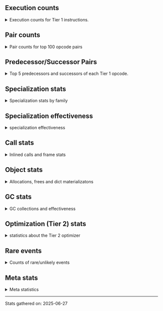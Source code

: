 ## Execution counts

<details>
<summary> Execution counts for Tier 1 instructions. </summary>


The "miss ratio" column shows the percentage of times the instruction
executed that it deoptimized. When this happens, the base unspecialized
instruction is not counted.

<table>
<thead>
<tr>
<th align="left">Name</th>
<th align="right">Base Count</th>
<th align="right">Head Count</th>
<th align="right">Change</th>
</tr>
</thead>
<tbody>
<tr>
<td align="left">RESUME</td>
<td align="right">142</td>
<td align="right">2,982</td>
<td align="right">2,000.0%</td>
</tr>
<tr>
<td align="left">JUMP_BACKWARD</td>
<td align="right">52</td>
<td align="right">1,092</td>
<td align="right">2,000.0%</td>
</tr>
<tr>
<td align="left">SEND</td>
<td align="right">4</td>
<td align="right">84</td>
<td align="right">2,000.0%</td>
</tr>
<tr>
<td align="left">STORE_SUBSCR</td>
<td align="right">2</td>
<td align="right">42</td>
<td align="right">2,000.0%</td>
</tr>
<tr>
<td align="left">LOAD_GLOBAL</td>
<td align="right">1,026</td>
<td align="right">12,726</td>
<td align="right">1,140.4%</td>
</tr>
<tr>
<td align="left">CALL_KW</td>
<td align="right">48</td>
<td align="right">588</td>
<td align="right">1,125.0%</td>
</tr>
<tr>
<td align="left">CALL</td>
<td align="right">1,580</td>
<td align="right">14,700</td>
<td align="right">830.4%</td>
</tr>
<tr>
<td align="left">STORE_ATTR</td>
<td align="right">368</td>
<td align="right">1,848</td>
<td align="right">402.2%</td>
</tr>
<tr>
<td align="left">BINARY_OP_SUBTRACT_FLOAT</td>
<td align="right">63</td>
<td align="right">42</td>
<td align="right">-33.3%</td>
</tr>
<tr>
<td align="left">LOAD_ATTR_CLASS_WITH_METACLASS_CHECK</td>
<td align="right">63</td>
<td align="right">42</td>
<td align="right">-33.3%</td>
</tr>
<tr>
<td align="left">FOR_ITER_RANGE</td>
<td align="right">127</td>
<td align="right">105</td>
<td align="right">-17.3%</td>
</tr>
<tr>
<td align="left">LOAD_ATTR</td>
<td align="right">108,370</td>
<td align="right">123,417</td>
<td align="right">13.9%</td>
</tr>
<tr>
<td align="left">BINARY_OP_INPLACE_ADD_UNICODE</td>
<td align="right">959</td>
<td align="right">924</td>
<td align="right">-3.6%</td>
</tr>
<tr>
<td align="left">EXIT_INIT_CHECK</td>
<td align="right">1,471</td>
<td align="right">1,428</td>
<td align="right">-2.9%</td>
</tr>
<tr>
<td align="left">CALL_ALLOC_AND_ENTER_INIT</td>
<td align="right">1,471</td>
<td align="right">1,428</td>
<td align="right">-2.9%</td>
</tr>
<tr>
<td align="left">CONTAINS_OP_DICT</td>
<td align="right">14,688</td>
<td align="right">14,259</td>
<td align="right">-2.9%</td>
</tr>
<tr>
<td align="left">TO_BOOL_LIST</td>
<td align="right">6,909</td>
<td align="right">6,741</td>
<td align="right">-2.4%</td>
</tr>
<tr>
<td align="left">BINARY_OP_SUBSCR_STR_INT</td>
<td align="right">7,037</td>
<td align="right">6,867</td>
<td align="right">-2.4%</td>
</tr>
<tr>
<td align="left">TO_BOOL_INT</td>
<td align="right">2,431</td>
<td align="right">2,373</td>
<td align="right">-2.4%</td>
</tr>
<tr>
<td align="left">LOAD_ATTR_INSTANCE_VALUE</td>
<td align="right">9,788</td>
<td align="right">9,555</td>
<td align="right">-2.4%</td>
</tr>
<tr>
<td align="left">BINARY_OP_SUBSCR_DICT</td>
<td align="right">10,108</td>
<td align="right">9,870</td>
<td align="right">-2.4%</td>
</tr>
<tr>
<td align="left">CALL_KW_NON_PY</td>
<td align="right">15,420</td>
<td align="right">15,099</td>
<td align="right">-2.1%</td>
</tr>
<tr>
<td align="left">BINARY_OP_SUBTRACT_INT</td>
<td align="right">24,635</td>
<td align="right">24,150</td>
<td align="right">-2.0%</td>
</tr>
<tr>
<td align="left">COMPARE_OP_INT</td>
<td align="right">65,524</td>
<td align="right">64,260</td>
<td align="right">-1.9%</td>
</tr>
<tr>
<td align="left">CALL_NON_PY_GENERAL</td>
<td align="right">56,310</td>
<td align="right">55,230</td>
<td align="right">-1.9%</td>
</tr>
<tr>
<td align="left">BINARY_OP_SUBSCR_LIST_SLICE</td>
<td align="right">13,182</td>
<td align="right">12,936</td>
<td align="right">-1.9%</td>
</tr>
<tr>
<td align="left">CALL_BUILTIN_FAST_WITH_KEYWORDS</td>
<td align="right">21,501</td>
<td align="right">21,105</td>
<td align="right">-1.8%</td>
</tr>
<tr>
<td align="left">CALL_LEN</td>
<td align="right">90,612</td>
<td align="right">88,956</td>
<td align="right">-1.8%</td>
</tr>
<tr>
<td align="left">BINARY_OP</td>
<td align="right">45,406</td>
<td align="right">46,200</td>
<td align="right">1.7%</td>
</tr>
<tr>
<td align="left">CALL_TUPLE_1</td>
<td align="right">50,684</td>
<td align="right">49,812</td>
<td align="right">-1.7%</td>
</tr>
<tr>
<td align="left">STORE_ATTR_SLOT</td>
<td align="right">585,531</td>
<td align="right">575,484</td>
<td align="right">-1.7%</td>
</tr>
<tr>
<td align="left">BINARY_OP_ADD_INT</td>
<td align="right">111,992</td>
<td align="right">110,082</td>
<td align="right">-1.7%</td>
</tr>
<tr>
<td align="left">TO_BOOL_NONE</td>
<td align="right">2,207,075</td>
<td align="right">2,170,539</td>
<td align="right">-1.7%</td>
</tr>
<tr>
<td align="left">LOAD_ATTR_NONDESCRIPTOR_NO_DICT</td>
<td align="right">477,034</td>
<td align="right">469,140</td>
<td align="right">-1.7%</td>
</tr>
<tr>
<td align="left">CONTAINS_OP_SET</td>
<td align="right">2,882</td>
<td align="right">2,835</td>
<td align="right">-1.6%</td>
</tr>
<tr>
<td align="left">BINARY_OP_SUBSCR_TUPLE_INT</td>
<td align="right">99,517</td>
<td align="right">97,902</td>
<td align="right">-1.6%</td>
</tr>
<tr>
<td align="left">CALL_LIST_APPEND</td>
<td align="right">283,898</td>
<td align="right">279,342</td>
<td align="right">-1.6%</td>
</tr>
<tr>
<td align="left">LOAD_ATTR_MODULE</td>
<td align="right">3,296,126</td>
<td align="right">3,243,303</td>
<td align="right">-1.6%</td>
</tr>
<tr>
<td align="left">CALL_KW_PY</td>
<td align="right">503,222</td>
<td align="right">495,159</td>
<td align="right">-1.6%</td>
</tr>
<tr>
<td align="left">BINARY_OP_SUBSCR_LIST_INT</td>
<td align="right">242,236</td>
<td align="right">238,371</td>
<td align="right">-1.6%</td>
</tr>
<tr>
<td align="left">FOR_ITER_TUPLE</td>
<td align="right">126,654</td>
<td align="right">124,635</td>
<td align="right">-1.6%</td>
</tr>
<tr>
<td align="left">CALL_BUILTIN_CLASS</td>
<td align="right">395,706</td>
<td align="right">389,403</td>
<td align="right">-1.6%</td>
</tr>
<tr>
<td align="left">CALL_PY_EXACT_ARGS</td>
<td align="right">21,249,610</td>
<td align="right">20,913,060</td>
<td align="right">-1.6%</td>
</tr>
<tr>
<td align="left">LOAD_ATTR_PROPERTY</td>
<td align="right">2,386,901</td>
<td align="right">2,349,186</td>
<td align="right">-1.6%</td>
</tr>
<tr>
<td align="left">LOAD_GLOBAL_MODULE</td>
<td align="right">22,364,732</td>
<td align="right">22,011,360</td>
<td align="right">-1.6%</td>
</tr>
<tr>
<td align="left">LOAD_ATTR_METHOD_NO_DICT</td>
<td align="right">15,737,143</td>
<td align="right">15,488,508</td>
<td align="right">-1.6%</td>
</tr>
<tr>
<td align="left">CALL_PY_GENERAL</td>
<td align="right">4,127,069</td>
<td align="right">4,061,883</td>
<td align="right">-1.6%</td>
</tr>
<tr>
<td align="left">COMPARE_OP_STR</td>
<td align="right">265,022</td>
<td align="right">260,841</td>
<td align="right">-1.6%</td>
</tr>
<tr>
<td align="left">LOAD_ATTR_SLOT</td>
<td align="right">16,678,952</td>
<td align="right">16,416,204</td>
<td align="right">-1.6%</td>
</tr>
<tr>
<td align="left">LOAD_ATTR_METHOD_WITH_VALUES</td>
<td align="right">6,532,914</td>
<td align="right">6,430,095</td>
<td align="right">-1.6%</td>
</tr>
<tr>
<td align="left">CALL_METHOD_DESCRIPTOR_O</td>
<td align="right">542,077</td>
<td align="right">533,547</td>
<td align="right">-1.6%</td>
</tr>
<tr>
<td align="left">STORE_SUBSCR_DICT</td>
<td align="right">230,783</td>
<td align="right">227,157</td>
<td align="right">-1.6%</td>
</tr>
<tr>
<td align="left">RESUME_CHECK</td>
<td align="right">46,228,082</td>
<td align="right">45,502,926</td>
<td align="right">-1.6%</td>
</tr>
<tr>
<td align="left">CALL_METHOD_DESCRIPTOR_FAST</td>
<td align="right">3,798,261</td>
<td align="right">3,738,693</td>
<td align="right">-1.6%</td>
</tr>
<tr>
<td align="left">LOAD_ATTR_NONDESCRIPTOR_WITH_VALUES</td>
<td align="right">3,457,099</td>
<td align="right">3,402,882</td>
<td align="right">-1.6%</td>
</tr>
<tr>
<td align="left">TO_BOOL_BOOL</td>
<td align="right">39,384,257</td>
<td align="right">38,766,819</td>
<td align="right">-1.6%</td>
</tr>
<tr>
<td align="left">CALL_BUILTIN_FAST</td>
<td align="right">918,398</td>
<td align="right">904,008</td>
<td align="right">-1.6%</td>
</tr>
<tr>
<td align="left">CALL_METHOD_DESCRIPTOR_NOARGS</td>
<td align="right">9,165,037</td>
<td align="right">9,021,453</td>
<td align="right">-1.6%</td>
</tr>
<tr>
<td align="left">CALL_ISINSTANCE</td>
<td align="right">30,455,172</td>
<td align="right">29,978,109</td>
<td align="right">-1.6%</td>
</tr>
<tr>
<td align="left">UNPACK_SEQUENCE_TWO_TUPLE</td>
<td align="right">9,416,175</td>
<td align="right">9,268,707</td>
<td align="right">-1.6%</td>
</tr>
<tr>
<td align="left">LOAD_GLOBAL_BUILTIN</td>
<td align="right">60,263,745</td>
<td align="right">59,319,981</td>
<td align="right">-1.6%</td>
</tr>
<tr>
<td align="left">FOR_ITER_LIST</td>
<td align="right">7,950,516</td>
<td align="right">7,826,049</td>
<td align="right">-1.6%</td>
</tr>
<tr>
<td align="left">CALL_BUILTIN_O</td>
<td align="right">3,457,019</td>
<td align="right">3,402,903</td>
<td align="right">-1.6%</td>
</tr>
<tr>
<td align="left">END_FOR</td>
<td align="right">2,324,862</td>
<td align="right">2,288,496</td>
<td align="right">-1.6%</td>
</tr>
<tr>
<td align="left">UNPACK_SEQUENCE_TUPLE</td>
<td align="right">3,624,765</td>
<td align="right">3,568,068</td>
<td align="right">-1.6%</td>
</tr>
<tr>
<td align="left">FOR_ITER_GEN</td>
<td align="right">7,863,546</td>
<td align="right">7,740,558</td>
<td align="right">-1.6%</td>
</tr>
<tr>
<td align="left">CALL_TYPE_1</td>
<td align="right">2,646,270</td>
<td align="right">2,604,882</td>
<td align="right">-1.6%</td>
</tr>
<tr>
<td align="left">SEND_GEN</td>
<td align="right">8,068,158</td>
<td align="right">7,942,053</td>
<td align="right">-1.6%</td>
</tr>
<tr>
<td align="left">RETURN_VALUE</td>
<td align="right">33,170,303</td>
<td align="right">32,651,997</td>
<td align="right">-1.6%</td>
</tr>
<tr>
<td align="left">LOAD_FAST_BORROW</td>
<td align="right">104,053,376</td>
<td align="right">102,427,542</td>
<td align="right">-1.6%</td>
</tr>
<tr>
<td align="left">POP_JUMP_IF_FALSE</td>
<td align="right">41,723,200</td>
<td align="right">41,071,275</td>
<td align="right">-1.6%</td>
</tr>
<tr>
<td align="left">LOAD_FAST</td>
<td align="right">26,020,992</td>
<td align="right">25,614,414</td>
<td align="right">-1.6%</td>
</tr>
<tr>
<td align="left">JUMP_BACKWARD_NO_JIT</td>
<td align="right">20,219,776</td>
<td align="right">19,903,842</td>
<td align="right">-1.6%</td>
</tr>
<tr>
<td align="left">LOAD_CONST</td>
<td align="right">16,058,112</td>
<td align="right">15,807,204</td>
<td align="right">-1.6%</td>
</tr>
<tr>
<td align="left">LOAD_FAST_BORROW_LOAD_FAST_BORROW</td>
<td align="right">13,464,512</td>
<td align="right">13,254,129</td>
<td align="right">-1.6%</td>
</tr>
<tr>
<td align="left">YIELD_VALUE</td>
<td align="right">13,059,392</td>
<td align="right">12,855,339</td>
<td align="right">-1.6%</td>
</tr>
<tr>
<td align="left">POP_ITER</td>
<td align="right">12,738,304</td>
<td align="right">12,539,268</td>
<td align="right">-1.6%</td>
</tr>
<tr>
<td align="left">BUILD_TUPLE</td>
<td align="right">12,130,880</td>
<td align="right">11,941,335</td>
<td align="right">-1.6%</td>
</tr>
<tr>
<td align="left">POP_JUMP_IF_TRUE</td>
<td align="right">11,753,408</td>
<td align="right">11,569,761</td>
<td align="right">-1.6%</td>
</tr>
<tr>
<td align="left">GET_ITER</td>
<td align="right">10,851,328</td>
<td align="right">10,681,776</td>
<td align="right">-1.6%</td>
</tr>
<tr>
<td align="left">COPY</td>
<td align="right">10,288,192</td>
<td align="right">10,127,439</td>
<td align="right">-1.6%</td>
</tr>
<tr>
<td align="left">STORE_FAST_STORE_FAST</td>
<td align="right">9,844,608</td>
<td align="right">9,690,786</td>
<td align="right">-1.6%</td>
</tr>
<tr>
<td align="left">SWAP</td>
<td align="right">8,545,920</td>
<td align="right">8,412,390</td>
<td align="right">-1.6%</td>
</tr>
<tr>
<td align="left">LOAD_FAST_AND_CLEAR</td>
<td align="right">8,479,872</td>
<td align="right">8,347,374</td>
<td align="right">-1.6%</td>
</tr>
<tr>
<td align="left">LOAD_DEREF</td>
<td align="right">6,912,384</td>
<td align="right">6,804,378</td>
<td align="right">-1.6%</td>
</tr>
<tr>
<td align="left">BUILD_LIST</td>
<td align="right">6,020,160</td>
<td align="right">5,926,095</td>
<td align="right">-1.6%</td>
</tr>
<tr>
<td align="left">JUMP_BACKWARD_NO_INTERRUPT</td>
<td align="right">5,615,936</td>
<td align="right">5,528,187</td>
<td align="right">-1.6%</td>
</tr>
<tr>
<td align="left">PUSH_NULL</td>
<td align="right">5,578,944</td>
<td align="right">5,491,773</td>
<td align="right">-1.6%</td>
</tr>
<tr>
<td align="left">RETURN_GENERATOR</td>
<td align="right">5,385,728</td>
<td align="right">5,301,576</td>
<td align="right">-1.6%</td>
</tr>
<tr>
<td align="left">MAP_ADD</td>
<td align="right">3,604,928</td>
<td align="right">3,548,601</td>
<td align="right">-1.6%</td>
</tr>
<tr>
<td align="left">IS_OP</td>
<td align="right">3,240,192</td>
<td align="right">3,189,564</td>
<td align="right">-1.6%</td>
</tr>
<tr>
<td align="left">POP_JUMP_IF_NOT_NONE</td>
<td align="right">3,197,184</td>
<td align="right">3,147,228</td>
<td align="right">-1.6%</td>
</tr>
<tr>
<td align="left">COPY_FREE_VARS</td>
<td align="right">3,002,944</td>
<td align="right">2,956,023</td>
<td align="right">-1.6%</td>
</tr>
<tr>
<td align="left">UNARY_NOT</td>
<td align="right">2,848,064</td>
<td align="right">2,803,563</td>
<td align="right">-1.6%</td>
</tr>
<tr>
<td align="left">BUILD_MAP</td>
<td align="right">2,817,856</td>
<td align="right">2,773,827</td>
<td align="right">-1.6%</td>
</tr>
<tr>
<td align="left">MAKE_FUNCTION</td>
<td align="right">2,577,344</td>
<td align="right">2,537,073</td>
<td align="right">-1.6%</td>
</tr>
<tr>
<td align="left">END_SEND</td>
<td align="right">2,452,224</td>
<td align="right">2,413,908</td>
<td align="right">-1.6%</td>
</tr>
<tr>
<td align="left">GET_YIELD_FROM_ITER</td>
<td align="right">2,452,224</td>
<td align="right">2,413,908</td>
<td align="right">-1.6%</td>
</tr>
<tr>
<td align="left">LIST_APPEND</td>
<td align="right">2,401,408</td>
<td align="right">2,363,886</td>
<td align="right">-1.6%</td>
</tr>
<tr>
<td align="left">JUMP_FORWARD</td>
<td align="right">1,955,840</td>
<td align="right">1,925,280</td>
<td align="right">-1.6%</td>
</tr>
<tr>
<td align="left">CALL_INTRINSIC_1</td>
<td align="right">1,890,816</td>
<td align="right">1,861,272</td>
<td align="right">-1.6%</td>
</tr>
<tr>
<td align="left">LOAD_COMMON_CONSTANT</td>
<td align="right">1,890,752</td>
<td align="right">1,861,209</td>
<td align="right">-1.6%</td>
</tr>
<tr>
<td align="left">FORMAT_SIMPLE</td>
<td align="right">1,377,152</td>
<td align="right">1,355,634</td>
<td align="right">-1.6%</td>
</tr>
<tr>
<td align="left">MAKE_CELL</td>
<td align="right">870,464</td>
<td align="right">856,863</td>
<td align="right">-1.6%</td>
</tr>
<tr>
<td align="left">EXTENDED_ARG</td>
<td align="right">824,704</td>
<td align="right">811,818</td>
<td align="right">-1.6%</td>
</tr>
<tr>
<td align="left">BUILD_STRING</td>
<td align="right">784,640</td>
<td align="right">772,380</td>
<td align="right">-1.6%</td>
</tr>
<tr>
<td align="left">STORE_FAST_LOAD_FAST</td>
<td align="right">721,280</td>
<td align="right">710,010</td>
<td align="right">-1.6%</td>
</tr>
<tr>
<td align="left">SET_FUNCTION_ATTRIBUTE</td>
<td align="right">514,048</td>
<td align="right">506,016</td>
<td align="right">-1.6%</td>
</tr>
<tr>
<td align="left">LOAD_SMALL_INT</td>
<td align="right">459,456</td>
<td align="right">452,277</td>
<td align="right">-1.6%</td>
</tr>
<tr>
<td align="left">LOAD_FAST_LOAD_FAST</td>
<td align="right">90,560</td>
<td align="right">89,145</td>
<td align="right">-1.6%</td>
</tr>
<tr>
<td align="left">CALL_FUNCTION_EX</td>
<td align="right">27,136</td>
<td align="right">26,712</td>
<td align="right">-1.6%</td>
</tr>
<tr>
<td align="left">STORE_DEREF</td>
<td align="right">25,408</td>
<td align="right">25,011</td>
<td align="right">-1.6%</td>
</tr>
<tr>
<td align="left">DICT_MERGE</td>
<td align="right">24,640</td>
<td align="right">24,255</td>
<td align="right">-1.6%</td>
</tr>
<tr>
<td align="left">NOP</td>
<td align="right">12,864</td>
<td align="right">12,663</td>
<td align="right">-1.6%</td>
</tr>
<tr>
<td align="left">BINARY_SLICE</td>
<td align="right">3,904</td>
<td align="right">3,843</td>
<td align="right">-1.6%</td>
</tr>
<tr>
<td align="left">POP_JUMP_IF_NONE</td>
<td align="right">1,920</td>
<td align="right">1,890</td>
<td align="right">-1.6%</td>
</tr>
<tr>
<td align="left">CHECK_EXC_MATCH</td>
<td align="right">192</td>
<td align="right">189</td>
<td align="right">-1.6%</td>
</tr>
<tr>
<td align="left">POP_EXCEPT</td>
<td align="right">192</td>
<td align="right">189</td>
<td align="right">-1.6%</td>
</tr>
<tr>
<td align="left">PUSH_EXC_INFO</td>
<td align="right">192</td>
<td align="right">189</td>
<td align="right">-1.6%</td>
</tr>
<tr>
<td align="left">DICT_UPDATE</td>
<td align="right">64</td>
<td align="right">63</td>
<td align="right">-1.6%</td>
</tr>
<tr>
<td align="left">LIST_EXTEND</td>
<td align="right">64</td>
<td align="right">63</td>
<td align="right">-1.6%</td>
</tr>
<tr>
<td align="left">STORE_FAST</td>
<td align="right">32,235,457</td>
<td align="right">31,731,798</td>
<td align="right">-1.6%</td>
</tr>
<tr>
<td align="left">POP_TOP</td>
<td align="right">25,146,438</td>
<td align="right">24,753,645</td>
<td align="right">-1.6%</td>
</tr>
<tr>
<td align="left">TO_BOOL_ALWAYS_TRUE</td>
<td align="right">7,317,470</td>
<td align="right">7,203,210</td>
<td align="right">-1.6%</td>
</tr>
<tr>
<td align="left">INTERPRETER_EXIT</td>
<td align="right">7,136,728</td>
<td align="right">7,025,298</td>
<td align="right">-1.6%</td>
</tr>
<tr>
<td align="left">FOR_ITER</td>
<td align="right">16,425,313</td>
<td align="right">16,171,974</td>
<td align="right">-1.5%</td>
</tr>
<tr>
<td align="left">TO_BOOL_STR</td>
<td align="right">1,258,514</td>
<td align="right">1,239,420</td>
<td align="right">-1.5%</td>
</tr>
<tr>
<td align="left">TO_BOOL</td>
<td align="right">3,319,626</td>
<td align="right">3,274,887</td>
<td align="right">-1.3%</td>
</tr>
<tr>
<td align="left">CONTAINS_OP</td>
<td align="right">491,274</td>
<td align="right">484,701</td>
<td align="right">-1.3%</td>
</tr>
<tr>
<td align="left">COMPARE_OP</td>
<td align="right">1,058,975</td>
<td align="right">1,045,254</td>
<td align="right">-1.3%</td>
</tr>
<tr>
<td align="left">CALL_BOUND_METHOD_EXACT_ARGS</td>
<td align="right">282,485</td>
<td align="right">279,153</td>
<td align="right">-1.2%</td>
</tr>
<tr>
<td align="left">UNPACK_SEQUENCE</td>
<td align="right">90,607</td>
<td align="right">90,153</td>
<td align="right">-0.5%</td>
</tr>
<tr>
<td align="left">CHECK_PERIODIC</td>
<td align="right"></td>
<td align="right">18,542,916</td>
<td align="right"></td>
</tr>
</tbody>
</table>


</details>

## Pair counts

<details>
<summary> Pair counts for top 100 opcode pairs </summary>


Pairs of specialized operations that deoptimize and are then followed by
the corresponding unspecialized instruction are not counted as pairs.

Not included in comparative output.


</details>

## Predecessor/Successor Pairs

<details>
<summary> Top 5 predecessors and successors of each Tier 1 opcode. </summary>


This does not include the unspecialized instructions that occur after a
specialized instruction deoptimizes.

Not included in comparative output.


</details>

## Specialization stats

<details>
<summary> Specialization stats by family </summary>

### BINARY_OP

<details>
<summary> specialization stats for BINARY_OP family </summary>

<table>
<thead>
<tr>
<th align="left">Kind</th>
<th align="right">Base Count</th>
<th align="right">Base Ratio</th>
<th align="right">Head Count</th>
<th align="right">Head Ratio</th>
<th align="right">Change</th>
</tr>
</thead>
<tbody>
<tr>
<td align="left">
hit
<details>
<summary>ⓘ</summary>

Specialized instructions that complete.
</details>
</td>
<td align="right">751,581</td>
<td align="right">94.3%</td>
<td align="right">739,137</td>
<td align="right">94.1%</td>
<td align="right">-1.7%</td>
</tr>
<tr>
<td align="left">
miss
<details>
<summary>ⓘ</summary>

Specialized instructions that deopt.
</details>
</td>
<td align="right">192</td>
<td align="right">0.0%</td>
<td align="right">189</td>
<td align="right">0.0%</td>
<td align="right">-1.6%</td>
</tr>
<tr>
<td align="left">
deferred
<details>
<summary>ⓘ</summary>

Lists the number of "deferred" (i.e. not specialized) instructions executed.
</details>
</td>
<td align="right">45,151</td>
<td align="right">5.7%</td>
<td align="right">45,066</td>
<td align="right">5.7%</td>
<td align="right">-0.2%</td>
</tr>
</tbody>
</table>

<table>
<thead>
<tr>
<th align="left">Success</th>
<th align="right">Base Count</th>
<th align="right">Base Ratio</th>
<th align="right">Head Count</th>
<th align="right">Head Ratio</th>
<th align="right">Change</th>
</tr>
</thead>
<tbody>
<tr>
<td align="left">Success</td>
<td align="right">91</td>
<td align="right">35.7%</td>
<td align="right">651</td>
<td align="right">57.4%</td>
<td align="right">615.4%</td>
</tr>
<tr>
<td align="left">Failure</td>
<td align="right">164</td>
<td align="right">64.3%</td>
<td align="right">483</td>
<td align="right">42.6%</td>
<td align="right">194.5%</td>
</tr>
</tbody>
</table>

<table>
<thead>
<tr>
<th align="left">Failure kind</th>
<th align="right">Base Count</th>
<th align="right">Base Ratio</th>
<th align="right">Head Count</th>
<th align="right">Head Ratio</th>
<th align="right">Change</th>
</tr>
</thead>
<tbody>
<tr>
<td align="left">subscr tuple slice</td>
<td align="right">49</td>
<td align="right">29.9%</td>
<td align="right">189</td>
<td align="right">39.1%</td>
<td align="right">285.7%</td>
</tr>
<tr>
<td align="left">add other</td>
<td align="right">49</td>
<td align="right">29.9%</td>
<td align="right">168</td>
<td align="right">34.8%</td>
<td align="right">242.9%</td>
</tr>
<tr>
<td align="left">out of range</td>
<td align="right">45</td>
<td align="right">27.4%</td>
<td align="right">105</td>
<td align="right">21.7%</td>
<td align="right">133.3%</td>
</tr>
<tr>
<td align="left">add different types</td>
<td align="right">21</td>
<td align="right">12.8%</td>
<td align="right">21</td>
<td align="right">4.3%</td>
<td align="right">0.0%</td>
</tr>
</tbody>
</table>


</details>

### BINARY_SLICE

<details>
<summary> specialization stats for BINARY_SLICE family </summary>

<table>
<thead>
<tr>
<th align="left">Kind</th>
<th align="right">Base Count</th>
<th align="right">Base Ratio</th>
<th align="right">Head Count</th>
<th align="right">Head Ratio</th>
<th align="right">Change</th>
</tr>
</thead>
<tbody>
<tr>
<td align="left">
deferred
<details>
<summary>ⓘ</summary>

Lists the number of "deferred" (i.e. not specialized) instructions executed.
</details>
</td>
<td align="right">3,904</td>
<td align="right">100.0%</td>
<td align="right">3,843</td>
<td align="right">100.0%</td>
<td align="right">-1.6%</td>
</tr>
</tbody>
</table>


</details>

### CALL

<details>
<summary> specialization stats for CALL family </summary>

<table>
<thead>
<tr>
<th align="left">Kind</th>
<th align="right">Base Count</th>
<th align="right">Base Ratio</th>
<th align="right">Head Count</th>
<th align="right">Head Ratio</th>
<th align="right">Change</th>
</tr>
</thead>
<tbody>
<tr>
<td align="left">
hit
<details>
<summary>ⓘ</summary>

Specialized instructions that complete.
</details>
</td>
<td align="right">73,200,438</td>
<td align="right">99.4%</td>
<td align="right">72,051,126</td>
<td align="right">99.4%</td>
<td align="right">-1.6%</td>
</tr>
<tr>
<td align="left">
miss
<details>
<summary>ⓘ</summary>

Specialized instructions that deopt.
</details>
</td>
<td align="right">440,248</td>
<td align="right">0.6%</td>
<td align="right">433,881</td>
<td align="right">0.6%</td>
<td align="right">-1.4%</td>
</tr>
<tr>
<td align="left">
deferred
<details>
<summary>ⓘ</summary>

Lists the number of "deferred" (i.e. not specialized) instructions executed.
</details>
</td>
<td align="right">432,300</td>
<td align="right">0.6%</td>
<td align="right">433,083</td>
<td align="right">0.6%</td>
<td align="right">0.2%</td>
</tr>
<tr>
<td align="left">
deopt
<details>
<summary>ⓘ</summary>

Specialized instructions that deopt.
</details>
</td>
<td align="right"></td>
<td align="right"></td>
<td align="right">433,881</td>
<td align="right">0.6%</td>
<td align="right"></td>
</tr>
</tbody>
</table>

<table>
<thead>
<tr>
<th align="left">Success</th>
<th align="right">Base Count</th>
<th align="right">Base Ratio</th>
<th align="right">Head Count</th>
<th align="right">Head Ratio</th>
<th align="right">Change</th>
</tr>
</thead>
<tbody>
<tr>
<td align="left">Success</td>
<td align="right">9,528</td>
<td align="right">100.0%</td>
<td align="right">15,498</td>
<td align="right">100.0%</td>
<td align="right">62.7%</td>
</tr>
<tr>
<td align="left">Failure</td>
<td align="right">0</td>
<td align="right">0.0%</td>
<td align="right">0</td>
<td align="right">0.0%</td>
<td align="right"></td>
</tr>
</tbody>
</table>


</details>

### CALL_KW

<details>
<summary> specialization stats for CALL_KW family </summary>

<table>
<thead>
<tr>
<th align="left">Kind</th>
<th align="right">Base Count</th>
<th align="right">Base Ratio</th>
<th align="right">Head Count</th>
<th align="right">Head Ratio</th>
<th align="right">Change</th>
</tr>
</thead>
<tbody>
<tr>
<td align="left">
deferred
<details>
<summary>ⓘ</summary>

Lists the number of "deferred" (i.e. not specialized) instructions executed.
</details>
</td>
<td align="right">14</td>
<td align="right">29.2%</td>
<td align="right">294</td>
<td align="right">50.0%</td>
<td align="right">2,000.0%</td>
</tr>
</tbody>
</table>

<table>
<thead>
<tr>
<th align="left">Success</th>
<th align="right">Base Count</th>
<th align="right">Base Ratio</th>
<th align="right">Head Count</th>
<th align="right">Head Ratio</th>
<th align="right">Change</th>
</tr>
</thead>
<tbody>
<tr>
<td align="left">Success</td>
<td align="right">34</td>
<td align="right">100.0%</td>
<td align="right">294</td>
<td align="right">100.0%</td>
<td align="right">764.7%</td>
</tr>
<tr>
<td align="left">Failure</td>
<td align="right">0</td>
<td align="right">0.0%</td>
<td align="right">0</td>
<td align="right">0.0%</td>
<td align="right"></td>
</tr>
</tbody>
</table>


</details>

### COMPARE_OP

<details>
<summary> specialization stats for COMPARE_OP family </summary>

<table>
<thead>
<tr>
<th align="left">Kind</th>
<th align="right">Base Count</th>
<th align="right">Base Ratio</th>
<th align="right">Head Count</th>
<th align="right">Head Ratio</th>
<th align="right">Change</th>
</tr>
</thead>
<tbody>
<tr>
<td align="left">
hit
<details>
<summary>ⓘ</summary>

Specialized instructions that complete.
</details>
</td>
<td align="right">330,546</td>
<td align="right">23.8%</td>
<td align="right">325,101</td>
<td align="right">23.7%</td>
<td align="right">-1.6%</td>
</tr>
<tr>
<td align="left">
deferred
<details>
<summary>ⓘ</summary>

Lists the number of "deferred" (i.e. not specialized) instructions executed.
</details>
</td>
<td align="right">1,057,806</td>
<td align="right">76.1%</td>
<td align="right">1,041,558</td>
<td align="right">76.0%</td>
<td align="right">-1.5%</td>
</tr>
</tbody>
</table>

<table>
<thead>
<tr>
<th align="left">Success</th>
<th align="right">Base Count</th>
<th align="right">Base Ratio</th>
<th align="right">Head Count</th>
<th align="right">Head Ratio</th>
<th align="right">Change</th>
</tr>
</thead>
<tbody>
<tr>
<td align="left">Success</td>
<td align="right">34</td>
<td align="right">2.9%</td>
<td align="right">294</td>
<td align="right">8.0%</td>
<td align="right">764.7%</td>
</tr>
<tr>
<td align="left">Failure</td>
<td align="right">1,135</td>
<td align="right">97.1%</td>
<td align="right">3,402</td>
<td align="right">92.0%</td>
<td align="right">199.7%</td>
</tr>
</tbody>
</table>

<table>
<thead>
<tr>
<th align="left">Failure kind</th>
<th align="right">Base Count</th>
<th align="right">Base Ratio</th>
<th align="right">Head Count</th>
<th align="right">Head Ratio</th>
<th align="right">Change</th>
</tr>
</thead>
<tbody>
<tr>
<td align="left">set</td>
<td align="right">52</td>
<td align="right">4.6%</td>
<td align="right">252</td>
<td align="right">7.4%</td>
<td align="right">384.6%</td>
</tr>
<tr>
<td align="left">string</td>
<td align="right">50</td>
<td align="right">4.4%</td>
<td align="right">210</td>
<td align="right">6.2%</td>
<td align="right">320.0%</td>
</tr>
<tr>
<td align="left">different types</td>
<td align="right">408</td>
<td align="right">35.9%</td>
<td align="right">1,302</td>
<td align="right">38.3%</td>
<td align="right">219.1%</td>
</tr>
<tr>
<td align="left">baseobject</td>
<td align="right">400</td>
<td align="right">35.2%</td>
<td align="right">1,176</td>
<td align="right">34.6%</td>
<td align="right">194.0%</td>
</tr>
<tr>
<td align="left">other</td>
<td align="right">181</td>
<td align="right">15.9%</td>
<td align="right">399</td>
<td align="right">11.7%</td>
<td align="right">120.4%</td>
</tr>
<tr>
<td align="left">big int</td>
<td align="right">44</td>
<td align="right">3.9%</td>
<td align="right">63</td>
<td align="right">1.9%</td>
<td align="right">43.2%</td>
</tr>
</tbody>
</table>


</details>

### CONTAINS_OP

<details>
<summary> specialization stats for CONTAINS_OP family </summary>

<table>
<thead>
<tr>
<th align="left">Kind</th>
<th align="right">Base Count</th>
<th align="right">Base Ratio</th>
<th align="right">Head Count</th>
<th align="right">Head Ratio</th>
<th align="right">Change</th>
</tr>
</thead>
<tbody>
<tr>
<td align="left">
miss
<details>
<summary>ⓘ</summary>

Specialized instructions that deopt.
</details>
</td>
<td align="right">2,286</td>
<td align="right">0.4%</td>
<td align="right">2,142</td>
<td align="right">0.4%</td>
<td align="right">-6.3%</td>
</tr>
<tr>
<td align="left">
hit
<details>
<summary>ⓘ</summary>

Specialized instructions that complete.
</details>
</td>
<td align="right">15,284</td>
<td align="right">3.0%</td>
<td align="right">14,952</td>
<td align="right">3.0%</td>
<td align="right">-2.2%</td>
</tr>
<tr>
<td align="left">
deferred
<details>
<summary>ⓘ</summary>

Lists the number of "deferred" (i.e. not specialized) instructions executed.
</details>
</td>
<td align="right">491,017</td>
<td align="right">96.5%</td>
<td align="right">483,525</td>
<td align="right">96.4%</td>
<td align="right">-1.5%</td>
</tr>
</tbody>
</table>

<table>
<thead>
<tr>
<th align="left">Success</th>
<th align="right">Base Count</th>
<th align="right">Base Ratio</th>
<th align="right">Head Count</th>
<th align="right">Head Ratio</th>
<th align="right">Change</th>
</tr>
</thead>
<tbody>
<tr>
<td align="left">Success</td>
<td align="right">52</td>
<td align="right">17.3%</td>
<td align="right">210</td>
<td align="right">17.5%</td>
<td align="right">303.8%</td>
</tr>
<tr>
<td align="left">Failure</td>
<td align="right">248</td>
<td align="right">82.7%</td>
<td align="right">987</td>
<td align="right">82.5%</td>
<td align="right">298.0%</td>
</tr>
</tbody>
</table>

<table>
<thead>
<tr>
<th align="left">Failure kind</th>
<th align="right">Base Count</th>
<th align="right">Base Ratio</th>
<th align="right">Head Count</th>
<th align="right">Head Ratio</th>
<th align="right">Change</th>
</tr>
</thead>
<tbody>
<tr>
<td align="left">tuple</td>
<td align="right">248</td>
<td align="right">100.0%</td>
<td align="right">987</td>
<td align="right">100.0%</td>
<td align="right">298.0%</td>
</tr>
</tbody>
</table>


</details>

### FOR_ITER

<details>
<summary> specialization stats for FOR_ITER family </summary>

<table>
<thead>
<tr>
<th align="left">Kind</th>
<th align="right">Base Count</th>
<th align="right">Base Ratio</th>
<th align="right">Head Count</th>
<th align="right">Head Ratio</th>
<th align="right">Change</th>
</tr>
</thead>
<tbody>
<tr>
<td align="left">
hit
<details>
<summary>ⓘ</summary>

Specialized instructions that complete.
</details>
</td>
<td align="right">15,940,843</td>
<td align="right">49.3%</td>
<td align="right">15,691,347</td>
<td align="right">49.2%</td>
<td align="right">-1.6%</td>
</tr>
<tr>
<td align="left">
deferred
<details>
<summary>ⓘ</summary>

Lists the number of "deferred" (i.e. not specialized) instructions executed.
</details>
</td>
<td align="right">16,420,885</td>
<td align="right">50.7%</td>
<td align="right">16,164,729</td>
<td align="right">50.7%</td>
<td align="right">-1.6%</td>
</tr>
</tbody>
</table>

<table>
<thead>
<tr>
<th align="left">Success</th>
<th align="right">Base Count</th>
<th align="right">Base Ratio</th>
<th align="right">Head Count</th>
<th align="right">Head Ratio</th>
<th align="right">Change</th>
</tr>
</thead>
<tbody>
<tr>
<td align="left">Success</td>
<td align="right">41</td>
<td align="right">0.9%</td>
<td align="right">441</td>
<td align="right">6.1%</td>
<td align="right">975.6%</td>
</tr>
<tr>
<td align="left">Failure</td>
<td align="right">4,387</td>
<td align="right">99.1%</td>
<td align="right">6,804</td>
<td align="right">93.9%</td>
<td align="right">55.1%</td>
</tr>
</tbody>
</table>

<table>
<thead>
<tr>
<th align="left">Failure kind</th>
<th align="right">Base Count</th>
<th align="right">Base Ratio</th>
<th align="right">Head Count</th>
<th align="right">Head Ratio</th>
<th align="right">Change</th>
</tr>
</thead>
<tbody>
<tr>
<td align="left">other</td>
<td align="right">52</td>
<td align="right">1.2%</td>
<td align="right">252</td>
<td align="right">3.7%</td>
<td align="right">384.6%</td>
</tr>
<tr>
<td align="left">itertools</td>
<td align="right">147</td>
<td align="right">3.4%</td>
<td align="right">525</td>
<td align="right">7.7%</td>
<td align="right">257.1%</td>
</tr>
<tr>
<td align="left">enumerate</td>
<td align="right">96</td>
<td align="right">2.2%</td>
<td align="right">315</td>
<td align="right">4.6%</td>
<td align="right">228.1%</td>
</tr>
<tr>
<td align="left">dict keys</td>
<td align="right">46</td>
<td align="right">1.0%</td>
<td align="right">126</td>
<td align="right">1.9%</td>
<td align="right">173.9%</td>
</tr>
<tr>
<td align="left">ascii string</td>
<td align="right">46</td>
<td align="right">1.0%</td>
<td align="right">126</td>
<td align="right">1.9%</td>
<td align="right">173.9%</td>
</tr>
<tr>
<td align="left">dict values</td>
<td align="right">318</td>
<td align="right">7.2%</td>
<td align="right">693</td>
<td align="right">10.2%</td>
<td align="right">117.9%</td>
</tr>
<tr>
<td align="left">dict items</td>
<td align="right">3,682</td>
<td align="right">83.9%</td>
<td align="right">4,767</td>
<td align="right">70.1%</td>
<td align="right">29.5%</td>
</tr>
</tbody>
</table>


</details>

### GET_ITER

<details>
<summary> specialization stats for GET_ITER family </summary>

<table>
<thead>
<tr>
<th align="left">Failure kind</th>
<th align="right">Base Count</th>
<th align="right">Base Ratio</th>
<th align="right">Head Count</th>
<th align="right">Head Ratio</th>
<th align="right">Change</th>
</tr>
</thead>
<tbody>
<tr>
<td align="left">other</td>
<td align="right">6,499,968</td>
<td align="right">6,499,968 / 0 !!</td>
<td align="right">6,398,406</td>
<td align="right">6,398,406 / 0 !!</td>
<td align="right">-1.6%</td>
</tr>
<tr>
<td align="left">list</td>
<td align="right">3,831,552</td>
<td align="right">3,831,552 / 0 !!</td>
<td align="right">3,771,684</td>
<td align="right">3,771,684 / 0 !!</td>
<td align="right">-1.6%</td>
</tr>
<tr>
<td align="left">generator</td>
<td align="right">434,112</td>
<td align="right">434,112 / 0 !!</td>
<td align="right">427,329</td>
<td align="right">427,329 / 0 !!</td>
<td align="right">-1.6%</td>
</tr>
<tr>
<td align="left">tuple</td>
<td align="right">31,744</td>
<td align="right">31,744 / 0 !!</td>
<td align="right">31,248</td>
<td align="right">31,248 / 0 !!</td>
<td align="right">-1.6%</td>
</tr>
<tr>
<td align="left">enumerate</td>
<td align="right">25,216</td>
<td align="right">25,216 / 0 !!</td>
<td align="right">24,822</td>
<td align="right">24,822 / 0 !!</td>
<td align="right">-1.6%</td>
</tr>
<tr>
<td align="left">self</td>
<td align="right">25,088</td>
<td align="right">25,088 / 0 !!</td>
<td align="right">24,696</td>
<td align="right">24,696 / 0 !!</td>
<td align="right">-1.6%</td>
</tr>
<tr>
<td align="left">string</td>
<td align="right">2,432</td>
<td align="right">2,432 / 0 !!</td>
<td align="right">2,394</td>
<td align="right">2,394 / 0 !!</td>
<td align="right">-1.6%</td>
</tr>
<tr>
<td align="left">dict keys</td>
<td align="right">1,216</td>
<td align="right">1,216 / 0 !!</td>
<td align="right">1,197</td>
<td align="right">1,197 / 0 !!</td>
<td align="right">-1.6%</td>
</tr>
</tbody>
</table>


</details>

### LOAD_ATTR

<details>
<summary> specialization stats for LOAD_ATTR family </summary>

<table>
<thead>
<tr>
<th align="left">Kind</th>
<th align="right">Base Count</th>
<th align="right">Base Ratio</th>
<th align="right">Head Count</th>
<th align="right">Head Ratio</th>
<th align="right">Change</th>
</tr>
</thead>
<tbody>
<tr>
<td align="left">
deferred
<details>
<summary>ⓘ</summary>

Lists the number of "deferred" (i.e. not specialized) instructions executed.
</details>
</td>
<td align="right">105,734</td>
<td align="right">0.2%</td>
<td align="right">111,888</td>
<td align="right">0.2%</td>
<td align="right">5.8%</td>
</tr>
<tr>
<td align="left">
deopt
<details>
<summary>ⓘ</summary>

Specialized instructions that deopt.
</details>
</td>
<td align="right">308,630</td>
<td align="right">0.6%</td>
<td align="right">302,967</td>
<td align="right">0.6%</td>
<td align="right">-1.8%</td>
</tr>
<tr>
<td align="left">
hit
<details>
<summary>ⓘ</summary>

Specialized instructions that complete.
</details>
</td>
<td align="right">43,059,707</td>
<td align="right">88.4%</td>
<td align="right">42,376,341</td>
<td align="right">88.4%</td>
<td align="right">-1.6%</td>
</tr>
<tr>
<td align="left">
miss
<details>
<summary>ⓘ</summary>

Specialized instructions that deopt.
</details>
</td>
<td align="right">5,516,313</td>
<td align="right">11.3%</td>
<td align="right">5,432,574</td>
<td align="right">11.3%</td>
<td align="right">-1.5%</td>
</tr>
</tbody>
</table>

<table>
<thead>
<tr>
<th align="left">Success</th>
<th align="right">Base Count</th>
<th align="right">Base Ratio</th>
<th align="right">Head Count</th>
<th align="right">Head Ratio</th>
<th align="right">Change</th>
</tr>
</thead>
<tbody>
<tr>
<td align="left">Failure</td>
<td align="right">1,367</td>
<td align="right">1.3%</td>
<td align="right">3,360</td>
<td align="right">3.0%</td>
<td align="right">145.8%</td>
</tr>
<tr>
<td align="left">Success</td>
<td align="right">105,231</td>
<td align="right">98.7%</td>
<td align="right">110,208</td>
<td align="right">97.0%</td>
<td align="right">4.7%</td>
</tr>
</tbody>
</table>

<table>
<thead>
<tr>
<th align="left">Failure kind</th>
<th align="right">Base Count</th>
<th align="right">Base Ratio</th>
<th align="right">Head Count</th>
<th align="right">Head Ratio</th>
<th align="right">Change</th>
</tr>
</thead>
<tbody>
<tr>
<td align="left">mutable class</td>
<td align="right">1,100</td>
<td align="right">80.5%</td>
<td align="right">2,793</td>
<td align="right">83.1%</td>
<td align="right">153.9%</td>
</tr>
<tr>
<td align="left">method</td>
<td align="right">225</td>
<td align="right">16.5%</td>
<td align="right">525</td>
<td align="right">15.6%</td>
<td align="right">133.3%</td>
</tr>
<tr>
<td align="left">class method obj</td>
<td align="right">21</td>
<td align="right">1.5%</td>
<td align="right">21</td>
<td align="right">0.6%</td>
<td align="right">0.0%</td>
</tr>
</tbody>
</table>


</details>

### LOAD_GLOBAL

<details>
<summary> specialization stats for LOAD_GLOBAL family </summary>

<table>
<thead>
<tr>
<th align="left">Kind</th>
<th align="right">Base Count</th>
<th align="right">Base Ratio</th>
<th align="right">Head Count</th>
<th align="right">Head Ratio</th>
<th align="right">Change</th>
</tr>
</thead>
<tbody>
<tr>
<td align="left">
deferred
<details>
<summary>ⓘ</summary>

Lists the number of "deferred" (i.e. not specialized) instructions executed.
</details>
</td>
<td align="right">303</td>
<td align="right">0.0%</td>
<td align="right">6,363</td>
<td align="right">0.0%</td>
<td align="right">2,000.0%</td>
</tr>
<tr>
<td align="left">
miss
<details>
<summary>ⓘ</summary>

Specialized instructions that deopt.
</details>
</td>
<td align="right">1,692</td>
<td align="right">0.0%</td>
<td align="right">4,242</td>
<td align="right">0.0%</td>
<td align="right">150.7%</td>
</tr>
<tr>
<td align="left">
hit
<details>
<summary>ⓘ</summary>

Specialized instructions that complete.
</details>
</td>
<td align="right">82,626,785</td>
<td align="right">100.0%</td>
<td align="right">81,327,099</td>
<td align="right">100.0%</td>
<td align="right">-1.6%</td>
</tr>
</tbody>
</table>

<table>
<thead>
<tr>
<th align="left">Success</th>
<th align="right">Base Count</th>
<th align="right">Base Ratio</th>
<th align="right">Head Count</th>
<th align="right">Head Ratio</th>
<th align="right">Change</th>
</tr>
</thead>
<tbody>
<tr>
<td align="left">Success</td>
<td align="right">767</td>
<td align="right">100.0%</td>
<td align="right">6,405</td>
<td align="right">100.0%</td>
<td align="right">735.1%</td>
</tr>
<tr>
<td align="left">Failure</td>
<td align="right">0</td>
<td align="right">0.0%</td>
<td align="right">0</td>
<td align="right">0.0%</td>
<td align="right"></td>
</tr>
</tbody>
</table>


</details>

### SEND

<details>
<summary> specialization stats for SEND family </summary>

<table>
<thead>
<tr>
<th align="left">Kind</th>
<th align="right">Base Count</th>
<th align="right">Base Ratio</th>
<th align="right">Head Count</th>
<th align="right">Head Ratio</th>
<th align="right">Change</th>
</tr>
</thead>
<tbody>
<tr>
<td align="left">
deferred
<details>
<summary>ⓘ</summary>

Lists the number of "deferred" (i.e. not specialized) instructions executed.
</details>
</td>
<td align="right">2</td>
<td align="right">0.0%</td>
<td align="right">42</td>
<td align="right">0.0%</td>
<td align="right">2,000.0%</td>
</tr>
<tr>
<td align="left">
hit
<details>
<summary>ⓘ</summary>

Specialized instructions that complete.
</details>
</td>
<td align="right">8,068,158</td>
<td align="right">100.0%</td>
<td align="right">7,942,053</td>
<td align="right">100.0%</td>
<td align="right">-1.6%</td>
</tr>
</tbody>
</table>

<table>
<thead>
<tr>
<th align="left">Success</th>
<th align="right">Base Count</th>
<th align="right">Base Ratio</th>
<th align="right">Head Count</th>
<th align="right">Head Ratio</th>
<th align="right">Change</th>
</tr>
</thead>
<tbody>
<tr>
<td align="left">Success</td>
<td align="right">2</td>
<td align="right">100.0%</td>
<td align="right">42</td>
<td align="right">100.0%</td>
<td align="right">2,000.0%</td>
</tr>
<tr>
<td align="left">Failure</td>
<td align="right">0</td>
<td align="right">0.0%</td>
<td align="right">0</td>
<td align="right">0.0%</td>
<td align="right"></td>
</tr>
</tbody>
</table>


</details>

### STORE_ATTR

<details>
<summary> specialization stats for STORE_ATTR family </summary>

<table>
<thead>
<tr>
<th align="left">Kind</th>
<th align="right">Base Count</th>
<th align="right">Base Ratio</th>
<th align="right">Head Count</th>
<th align="right">Head Ratio</th>
<th align="right">Change</th>
</tr>
</thead>
<tbody>
<tr>
<td align="left">
deferred
<details>
<summary>ⓘ</summary>

Lists the number of "deferred" (i.e. not specialized) instructions executed.
</details>
</td>
<td align="right">44</td>
<td align="right">0.0%</td>
<td align="right">924</td>
<td align="right">0.2%</td>
<td align="right">2,000.0%</td>
</tr>
<tr>
<td align="left">
hit
<details>
<summary>ⓘ</summary>

Specialized instructions that complete.
</details>
</td>
<td align="right">242,854</td>
<td align="right">41.4%</td>
<td align="right">235,137</td>
<td align="right">40.7%</td>
<td align="right">-3.2%</td>
</tr>
<tr>
<td align="left">
miss
<details>
<summary>ⓘ</summary>

Specialized instructions that deopt.
</details>
</td>
<td align="right">342,677</td>
<td align="right">58.5%</td>
<td align="right">340,347</td>
<td align="right">59.0%</td>
<td align="right">-0.7%</td>
</tr>
</tbody>
</table>

<table>
<thead>
<tr>
<th align="left">Success</th>
<th align="right">Base Count</th>
<th align="right">Base Ratio</th>
<th align="right">Head Count</th>
<th align="right">Head Ratio</th>
<th align="right">Change</th>
</tr>
</thead>
<tbody>
<tr>
<td align="left">Success</td>
<td align="right">6,763</td>
<td align="right">100.0%</td>
<td align="right">7,245</td>
<td align="right">100.0%</td>
<td align="right">7.1%</td>
</tr>
<tr>
<td align="left">Failure</td>
<td align="right">0</td>
<td align="right">0.0%</td>
<td align="right">0</td>
<td align="right">0.0%</td>
<td align="right"></td>
</tr>
</tbody>
</table>


</details>

### STORE_SUBSCR

<details>
<summary> specialization stats for STORE_SUBSCR family </summary>

<table>
<thead>
<tr>
<th align="left">Kind</th>
<th align="right">Base Count</th>
<th align="right">Base Ratio</th>
<th align="right">Head Count</th>
<th align="right">Head Ratio</th>
<th align="right">Change</th>
</tr>
</thead>
<tbody>
<tr>
<td align="left">
deferred
<details>
<summary>ⓘ</summary>

Lists the number of "deferred" (i.e. not specialized) instructions executed.
</details>
</td>
<td align="right">1</td>
<td align="right">0.0%</td>
<td align="right">21</td>
<td align="right">0.0%</td>
<td align="right">2,000.0%</td>
</tr>
<tr>
<td align="left">
hit
<details>
<summary>ⓘ</summary>

Specialized instructions that complete.
</details>
</td>
<td align="right">230,783</td>
<td align="right">100.0%</td>
<td align="right">227,157</td>
<td align="right">100.0%</td>
<td align="right">-1.6%</td>
</tr>
</tbody>
</table>

<table>
<thead>
<tr>
<th align="left">Success</th>
<th align="right">Base Count</th>
<th align="right">Base Ratio</th>
<th align="right">Head Count</th>
<th align="right">Head Ratio</th>
<th align="right">Change</th>
</tr>
</thead>
<tbody>
<tr>
<td align="left">Success</td>
<td align="right">1</td>
<td align="right">100.0%</td>
<td align="right">21</td>
<td align="right">100.0%</td>
<td align="right">2,000.0%</td>
</tr>
<tr>
<td align="left">Failure</td>
<td align="right">0</td>
<td align="right">0.0%</td>
<td align="right">0</td>
<td align="right">0.0%</td>
<td align="right"></td>
</tr>
</tbody>
</table>


</details>

### TO_BOOL

<details>
<summary> specialization stats for TO_BOOL family </summary>

<table>
<thead>
<tr>
<th align="left">Kind</th>
<th align="right">Base Count</th>
<th align="right">Base Ratio</th>
<th align="right">Head Count</th>
<th align="right">Head Ratio</th>
<th align="right">Change</th>
</tr>
</thead>
<tbody>
<tr>
<td align="left">
miss
<details>
<summary>ⓘ</summary>

Specialized instructions that deopt.
</details>
</td>
<td align="right">3,691,242</td>
<td align="right">7.6%</td>
<td align="right">3,632,727</td>
<td align="right">7.6%</td>
<td align="right">-1.6%</td>
</tr>
<tr>
<td align="left">
hit
<details>
<summary>ⓘ</summary>

Specialized instructions that complete.
</details>
</td>
<td align="right">41,696,055</td>
<td align="right">85.6%</td>
<td align="right">41,041,266</td>
<td align="right">85.6%</td>
<td align="right">-1.6%</td>
</tr>
<tr>
<td align="left">
deferred
<details>
<summary>ⓘ</summary>

Lists the number of "deferred" (i.e. not specialized) instructions executed.
</details>
</td>
<td align="right">3,318,315</td>
<td align="right">6.8%</td>
<td align="right">3,269,889</td>
<td align="right">6.8%</td>
<td align="right">-1.5%</td>
</tr>
</tbody>
</table>

<table>
<thead>
<tr>
<th align="left">Success</th>
<th align="right">Base Count</th>
<th align="right">Base Ratio</th>
<th align="right">Head Count</th>
<th align="right">Head Ratio</th>
<th align="right">Change</th>
</tr>
</thead>
<tbody>
<tr>
<td align="left">Failure</td>
<td align="right">900</td>
<td align="right">1.3%</td>
<td align="right">1,407</td>
<td align="right">1.9%</td>
<td align="right">56.3%</td>
</tr>
<tr>
<td align="left">Success</td>
<td align="right">70,038</td>
<td align="right">98.7%</td>
<td align="right">72,009</td>
<td align="right">98.1%</td>
<td align="right">2.8%</td>
</tr>
</tbody>
</table>

<table>
<thead>
<tr>
<th align="left">Failure kind</th>
<th align="right">Base Count</th>
<th align="right">Base Ratio</th>
<th align="right">Head Count</th>
<th align="right">Head Ratio</th>
<th align="right">Change</th>
</tr>
</thead>
<tbody>
<tr>
<td align="left">sequence</td>
<td align="right">187</td>
<td align="right">20.8%</td>
<td align="right">525</td>
<td align="right">37.3%</td>
<td align="right">180.7%</td>
</tr>
<tr>
<td align="left">other</td>
<td align="right">713</td>
<td align="right">79.2%</td>
<td align="right">882</td>
<td align="right">62.7%</td>
<td align="right">23.7%</td>
</tr>
</tbody>
</table>


</details>

### UNPACK_SEQUENCE

<details>
<summary> specialization stats for UNPACK_SEQUENCE family </summary>

<table>
<thead>
<tr>
<th align="left">Kind</th>
<th align="right">Base Count</th>
<th align="right">Base Ratio</th>
<th align="right">Head Count</th>
<th align="right">Head Ratio</th>
<th align="right">Change</th>
</tr>
</thead>
<tbody>
<tr>
<td align="left">
hit
<details>
<summary>ⓘ</summary>

Specialized instructions that complete.
</details>
</td>
<td align="right">13,040,940</td>
<td align="right">99.3%</td>
<td align="right">12,836,775</td>
<td align="right">99.3%</td>
<td align="right">-1.6%</td>
</tr>
<tr>
<td align="left">
deferred
<details>
<summary>ⓘ</summary>

Lists the number of "deferred" (i.e. not specialized) instructions executed.
</details>
</td>
<td align="right">90,516</td>
<td align="right">0.7%</td>
<td align="right">89,502</td>
<td align="right">0.7%</td>
<td align="right">-1.1%</td>
</tr>
</tbody>
</table>

<table>
<thead>
<tr>
<th align="left">Success</th>
<th align="right">Base Count</th>
<th align="right">Base Ratio</th>
<th align="right">Head Count</th>
<th align="right">Head Ratio</th>
<th align="right">Change</th>
</tr>
</thead>
<tbody>
<tr>
<td align="left">Success</td>
<td align="right">40</td>
<td align="right">44.0%</td>
<td align="right">420</td>
<td align="right">64.5%</td>
<td align="right">950.0%</td>
</tr>
<tr>
<td align="left">Failure</td>
<td align="right">51</td>
<td align="right">56.0%</td>
<td align="right">231</td>
<td align="right">35.5%</td>
<td align="right">352.9%</td>
</tr>
</tbody>
</table>

<table>
<thead>
<tr>
<th align="left">Failure kind</th>
<th align="right">Base Count</th>
<th align="right">Base Ratio</th>
<th align="right">Head Count</th>
<th align="right">Head Ratio</th>
<th align="right">Change</th>
</tr>
</thead>
<tbody>
<tr>
<td align="left">other</td>
<td align="right">51</td>
<td align="right">100.0%</td>
<td align="right">231</td>
<td align="right">100.0%</td>
<td align="right">352.9%</td>
</tr>
</tbody>
</table>


</details>


</details>

## Specialization effectiveness

<details>
<summary> specialization effectiveness </summary>


All entries are execution counts. Should add up to the total number of
Tier 1 instructions executed.

<table>
<thead>
<tr>
<th align="left">Instructions</th>
<th align="right">Base Count</th>
<th align="right">Base Ratio</th>
<th align="right">Head Count</th>
<th align="right">Head Ratio</th>
<th align="right">Change</th>
</tr>
</thead>
<tbody>
<tr>
<td align="left">
Basic
<details>
<summary>ⓘ</summary>

Instructions that are not and cannot be specialized, e.g. `LOAD_FAST`.
</details>
</td>
<td align="right">457,756,125</td>
<td align="right">53.6%</td>
<td align="right">469,150,626</td>
<td align="right">54.6%</td>
<td align="right">2.5%</td>
</tr>
<tr>
<td align="left">
Specialized hits
<details>
<summary>ⓘ</summary>

Specialized instructions, e.g. `LOAD_ATTR_MODULE` that complete.
</details>
</td>
<td align="right">354,618,682</td>
<td align="right">41.5%</td>
<td align="right">349,039,383</td>
<td align="right">40.6%</td>
<td align="right">-1.6%</td>
</tr>
<tr>
<td align="left">
Specialized misses
<details>
<summary>ⓘ</summary>

Specialized instructions, e.g. `LOAD_ATTR_MODULE` that deopt.
</details>
</td>
<td align="right">9,994,651</td>
<td align="right">1.2%</td>
<td align="right">9,846,123</td>
<td align="right">1.1%</td>
<td align="right">-1.5%</td>
</tr>
<tr>
<td align="left">
Not specialized
<details>
<summary>ⓘ</summary>

Instructions that could be specialized but aren't, e.g. `LOAD_ATTR`, `BINARY_SLICE`.
</details>
</td>
<td align="right">32,397,831</td>
<td align="right">3.8%</td>
<td align="right">31,952,193</td>
<td align="right">3.7%</td>
<td align="right">-1.4%</td>
</tr>
</tbody>
</table>

### Deferred by instruction

<details>
<summary> Breakdown of deferred (not specialized) instruction counts by family </summary>

<table>
<thead>
<tr>
<th align="left">Name</th>
<th align="right">Base Count</th>
<th align="right">Base Ratio</th>
<th align="right">Head Count</th>
<th align="right">Head Ratio</th>
<th align="right">Change</th>
</tr>
</thead>
<tbody>
<tr>
<td align="left">LOAD_GLOBAL</td>
<td align="right">303</td>
<td align="right">0.0%</td>
<td align="right">6,363</td>
<td align="right">0.0%</td>
<td align="right">2,000.0%</td>
</tr>
<tr>
<td align="left">LOAD_ATTR</td>
<td align="right">105,734</td>
<td align="right">0.5%</td>
<td align="right">111,888</td>
<td align="right">0.5%</td>
<td align="right">5.8%</td>
</tr>
<tr>
<td align="left">BINARY_SLICE</td>
<td align="right">3,904</td>
<td align="right">0.0%</td>
<td align="right">3,843</td>
<td align="right">0.0%</td>
<td align="right">-1.6%</td>
</tr>
<tr>
<td align="left">FOR_ITER</td>
<td align="right">16,420,885</td>
<td align="right">74.8%</td>
<td align="right">16,164,729</td>
<td align="right">74.7%</td>
<td align="right">-1.6%</td>
</tr>
<tr>
<td align="left">COMPARE_OP</td>
<td align="right">1,057,806</td>
<td align="right">4.8%</td>
<td align="right">1,041,558</td>
<td align="right">4.8%</td>
<td align="right">-1.5%</td>
</tr>
<tr>
<td align="left">CONTAINS_OP</td>
<td align="right">491,017</td>
<td align="right">2.2%</td>
<td align="right">483,525</td>
<td align="right">2.2%</td>
<td align="right">-1.5%</td>
</tr>
<tr>
<td align="left">TO_BOOL</td>
<td align="right">3,318,315</td>
<td align="right">15.1%</td>
<td align="right">3,269,889</td>
<td align="right">15.1%</td>
<td align="right">-1.5%</td>
</tr>
<tr>
<td align="left">UNPACK_SEQUENCE</td>
<td align="right">90,516</td>
<td align="right">0.4%</td>
<td align="right">89,502</td>
<td align="right">0.4%</td>
<td align="right">-1.1%</td>
</tr>
<tr>
<td align="left">BINARY_OP</td>
<td align="right">45,151</td>
<td align="right">0.2%</td>
<td align="right">45,066</td>
<td align="right">0.2%</td>
<td align="right">-0.2%</td>
</tr>
<tr>
<td align="left">CALL</td>
<td align="right">432,300</td>
<td align="right">2.0%</td>
<td align="right">433,083</td>
<td align="right">2.0%</td>
<td align="right">0.2%</td>
</tr>
</tbody>
</table>


</details>

### Misses by instruction

<details>
<summary> Breakdown of misses (specialized deopts) instruction counts by family </summary>

<table>
<thead>
<tr>
<th align="left">Name</th>
<th align="right">Base Count</th>
<th align="right">Base Ratio</th>
<th align="right">Head Count</th>
<th align="right">Head Ratio</th>
<th align="right">Change</th>
</tr>
</thead>
<tbody>
<tr>
<td align="left">LOAD_ATTR_PROPERTY</td>
<td align="right">22,886</td>
<td align="right">0.2%</td>
<td align="right">22,050</td>
<td align="right">0.2%</td>
<td align="right">-3.7%</td>
</tr>
<tr>
<td align="left">TO_BOOL_NONE</td>
<td align="right">877,382</td>
<td align="right">8.8%</td>
<td align="right">863,142</td>
<td align="right">8.8%</td>
<td align="right">-1.6%</td>
</tr>
<tr>
<td align="left">LOAD_ATTR_NONDESCRIPTOR_WITH_VALUES</td>
<td align="right">398,733</td>
<td align="right">4.0%</td>
<td align="right">392,301</td>
<td align="right">4.0%</td>
<td align="right">-1.6%</td>
</tr>
<tr>
<td align="left">TO_BOOL_ALWAYS_TRUE</td>
<td align="right">2,528,111</td>
<td align="right">25.3%</td>
<td align="right">2,488,101</td>
<td align="right">25.3%</td>
<td align="right">-1.6%</td>
</tr>
<tr>
<td align="left">LOAD_ATTR_METHOD_WITH_VALUES</td>
<td align="right">1,933,212</td>
<td align="right">19.3%</td>
<td align="right">1,903,923</td>
<td align="right">19.3%</td>
<td align="right">-1.5%</td>
</tr>
<tr>
<td align="left">LOAD_ATTR_SLOT</td>
<td align="right">3,161,482</td>
<td align="right">31.6%</td>
<td align="right">3,114,300</td>
<td align="right">31.6%</td>
<td align="right">-1.5%</td>
</tr>
<tr>
<td align="left">TO_BOOL_STR</td>
<td align="right">284,172</td>
<td align="right">2.8%</td>
<td align="right">279,972</td>
<td align="right">2.8%</td>
<td align="right">-1.5%</td>
</tr>
<tr>
<td align="left">CALL_PY_EXACT_ARGS</td>
<td align="right">255,969</td>
<td align="right">2.6%</td>
<td align="right">252,189</td>
<td align="right">2.6%</td>
<td align="right">-1.5%</td>
</tr>
<tr>
<td align="left">CALL_BOUND_METHOD_EXACT_ARGS</td>
<td align="right">184,279</td>
<td align="right">1.8%</td>
<td align="right">181,692</td>
<td align="right">1.8%</td>
<td align="right">-1.4%</td>
</tr>
<tr>
<td align="left">STORE_ATTR_SLOT</td>
<td align="right">342,677</td>
<td align="right">3.4%</td>
<td align="right">340,347</td>
<td align="right">3.5%</td>
<td align="right">-0.7%</td>
</tr>
</tbody>
</table>


</details>


</details>

## Call stats

<details>
<summary> Inlined calls and frame stats </summary>


This shows what fraction of calls to Python functions are inlined (i.e.
not having a call at the C level) and for those that are not, where the
call comes from.  The various categories overlap.

Also includes the count of frame objects created.

<table>
<thead>
<tr>
<th align="left"></th>
<th align="right">Base Count</th>
<th align="right">Base Ratio</th>
<th align="right">Head Count</th>
<th align="right">Head Ratio</th>
<th align="right">Change</th>
</tr>
</thead>
<tbody>
<tr>
<td align="left">Calls via PyEval_EvalFrame (api)</td>
<td align="right">3,019,281</td>
<td align="right">5.8%</td>
<td align="right">2,972,046</td>
<td align="right">5.8%</td>
<td align="right">-1.6%</td>
</tr>
<tr>
<td align="left">Calls via PyEval_EvalFrame (vector)</td>
<td align="right">4,623,378</td>
<td align="right">9.0%</td>
<td align="right">4,551,099</td>
<td align="right">9.0%</td>
<td align="right">-1.6%</td>
</tr>
<tr>
<td align="left">Calls via PyEval_EvalFrame (function vectorcall)</td>
<td align="right">4,623,378</td>
<td align="right">9.0%</td>
<td align="right">4,551,099</td>
<td align="right">9.0%</td>
<td align="right">-1.6%</td>
</tr>
<tr>
<td align="left">Calls to Python functions inlined</td>
<td align="right">44,477,160</td>
<td align="right">86.2%</td>
<td align="right">43,782,123</td>
<td align="right">86.2%</td>
<td align="right">-1.6%</td>
</tr>
<tr>
<td align="left">Frames pushed</td>
<td align="right">33,170,303</td>
<td align="right">64.3%</td>
<td align="right">32,651,997</td>
<td align="right">64.3%</td>
<td align="right">-1.6%</td>
</tr>
<tr>
<td align="left">Calls via PyEval_EvalFrame (slot)</td>
<td align="right">1,587,200</td>
<td align="right">3.1%</td>
<td align="right">1,562,400</td>
<td align="right">3.1%</td>
<td align="right">-1.6%</td>
</tr>
<tr>
<td align="left">Calls via PyEval_EvalFrame (function ex)</td>
<td align="right">25,664</td>
<td align="right">0.0%</td>
<td align="right">25,263</td>
<td align="right">0.0%</td>
<td align="right">-1.6%</td>
</tr>
<tr>
<td align="left">Frame objects created</td>
<td align="right">192</td>
<td align="right">0.0%</td>
<td align="right">189</td>
<td align="right">0.0%</td>
<td align="right">-1.6%</td>
</tr>
<tr>
<td align="left">Calls to PyEval_EvalDefault</td>
<td align="right">7,136,792</td>
<td align="right">13.8%</td>
<td align="right">7,025,361</td>
<td align="right">13.8%</td>
<td align="right">-1.6%</td>
</tr>
<tr>
<td align="left">Calls via PyEval_EvalFrame (total)</td>
<td align="right">7,136,792</td>
<td align="right">13.8%</td>
<td align="right">7,025,361</td>
<td align="right">13.8%</td>
<td align="right">-1.6%</td>
</tr>
<tr>
<td align="left">Calls via PyEval_EvalFrame (generator)</td>
<td align="right">2,513,414</td>
<td align="right">4.9%</td>
<td align="right">2,474,262</td>
<td align="right">4.9%</td>
<td align="right">-1.6%</td>
</tr>
<tr>
<td align="left">Calls via PyEval_EvalFrame (legacy)</td>
<td align="right">0</td>
<td align="right">0.0%</td>
<td align="right">0</td>
<td align="right">0.0%</td>
<td align="right"></td>
</tr>
<tr>
<td align="left">Calls via PyEval_EvalFrame (build class)</td>
<td align="right">0</td>
<td align="right">0.0%</td>
<td align="right">0</td>
<td align="right">0.0%</td>
<td align="right"></td>
</tr>
<tr>
<td align="left">Calls via PyEval_EvalFrame (method)</td>
<td align="right">0</td>
<td align="right">0.0%</td>
<td align="right">0</td>
<td align="right">0.0%</td>
<td align="right"></td>
</tr>
</tbody>
</table>


</details>

## Object stats

<details>
<summary> Allocations, frees and dict materializatons </summary>


Below, "allocations" means "allocations that are not from a freelist".
Total allocations = "Allocations from freelist" + "Allocations".

"Inline values" is the number of values arrays inlined into objects.

The cache hit/miss numbers are for the MRO cache, split into dunder and
other names.

<table>
<thead>
<tr>
<th align="left"></th>
<th align="right">Base Count</th>
<th align="right">Base Ratio</th>
<th align="right">Head Count</th>
<th align="right">Head Ratio</th>
<th align="right">Change</th>
</tr>
</thead>
<tbody>
<tr>
<td align="left">Method cache dunder misses</td>
<td align="right">2,126</td>
<td align="right"></td>
<td align="right">10,250</td>
<td align="right"></td>
<td align="right">382.1%</td>
</tr>
<tr>
<td align="left">Method cache collisions</td>
<td align="right">467,892</td>
<td align="right"></td>
<td align="right">482,181</td>
<td align="right"></td>
<td align="right">3.1%</td>
</tr>
<tr>
<td align="left">Method cache dunder hits</td>
<td align="right">47,140,308</td>
<td align="right"></td>
<td align="right">46,395,550</td>
<td align="right"></td>
<td align="right">-1.6%</td>
</tr>
<tr>
<td align="left">Interpreter immortal increfs</td>
<td align="right">17,233,952</td>
<td align="right">3.4%</td>
<td align="right">16,962,834</td>
<td align="right">3.4%</td>
<td align="right">-1.6%</td>
</tr>
<tr>
<td align="left">Interpreter mortal increfs</td>
<td align="right">207,343,398</td>
<td align="right">41.0%</td>
<td align="right">204,084,027</td>
<td align="right">41.0%</td>
<td align="right">-1.6%</td>
</tr>
<tr>
<td align="left">Allocations to 512 bytes</td>
<td align="right">32,500,085</td>
<td align="right">39.7%</td>
<td align="right">31,991,864</td>
<td align="right">39.7%</td>
<td align="right">-1.6%</td>
</tr>
<tr>
<td align="left">Allocations</td>
<td align="right">32,531,701</td>
<td align="right">39.8%</td>
<td align="right">32,022,986</td>
<td align="right">39.8%</td>
<td align="right">-1.6%</td>
</tr>
<tr>
<td align="left">Allocations to 4 kbytes</td>
<td align="right">31,616</td>
<td align="right">0.0%</td>
<td align="right">31,122</td>
<td align="right">0.0%</td>
<td align="right">-1.6%</td>
</tr>
<tr>
<td align="left">Inline values</td>
<td align="right">16,704</td>
<td align="right"></td>
<td align="right">16,443</td>
<td align="right"></td>
<td align="right">-1.6%</td>
</tr>
<tr>
<td align="left">Interpreter mortal decrefs</td>
<td align="right">259,671,976</td>
<td align="right">45.8%</td>
<td align="right">255,615,297</td>
<td align="right">45.8%</td>
<td align="right">-1.6%</td>
</tr>
<tr>
<td align="left">Allocations from freelist</td>
<td align="right">49,231,778</td>
<td align="right">60.2%</td>
<td align="right">48,463,399</td>
<td align="right">60.2%</td>
<td align="right">-1.6%</td>
</tr>
<tr>
<td align="left">Interpreter immortal decrefs</td>
<td align="right">11,866,692</td>
<td align="right">2.1%</td>
<td align="right">11,681,523</td>
<td align="right">2.1%</td>
<td align="right">-1.6%</td>
</tr>
<tr>
<td align="left">Frees</td>
<td align="right">34,700,921</td>
<td align="right"></td>
<td align="right">34,160,870</td>
<td align="right"></td>
<td align="right">-1.6%</td>
</tr>
<tr>
<td align="left">Frees to freelist</td>
<td align="right">49,228,940</td>
<td align="right"></td>
<td align="right">48,464,241</td>
<td align="right"></td>
<td align="right">-1.6%</td>
</tr>
<tr>
<td align="left">Immortal increfs</td>
<td align="right">115,831,204</td>
<td align="right">22.9%</td>
<td align="right">114,063,538</td>
<td align="right">22.9%</td>
<td align="right">-1.5%</td>
</tr>
<tr>
<td align="left">Mortal decrefs</td>
<td align="right">188,021,331</td>
<td align="right">33.2%</td>
<td align="right">185,153,168</td>
<td align="right">33.2%</td>
<td align="right">-1.5%</td>
</tr>
<tr>
<td align="left">Mortal increfs</td>
<td align="right">165,573,148</td>
<td align="right">32.7%</td>
<td align="right">163,052,772</td>
<td align="right">32.7%</td>
<td align="right">-1.5%</td>
</tr>
<tr>
<td align="left">Method cache misses</td>
<td align="right">465,884</td>
<td align="right"></td>
<td align="right">472,914</td>
<td align="right"></td>
<td align="right">1.5%</td>
</tr>
<tr>
<td align="left">Immortal decrefs</td>
<td align="right">107,586,153</td>
<td align="right">19.0%</td>
<td align="right">105,972,764</td>
<td align="right">19.0%</td>
<td align="right">-1.5%</td>
</tr>
<tr>
<td align="left">Method cache hits</td>
<td align="right">5,730,023</td>
<td align="right"></td>
<td align="right">5,650,749</td>
<td align="right"></td>
<td align="right">-1.4%</td>
</tr>
<tr>
<td align="left">Allocations over 4 kbytes</td>
<td align="right">0</td>
<td align="right">0.0%</td>
<td align="right">0</td>
<td align="right">0.0%</td>
<td align="right"></td>
</tr>
<tr>
<td align="left">Materialize dict (on request)</td>
<td align="right">0</td>
<td align="right">0.0%</td>
<td align="right">0</td>
<td align="right">0.0%</td>
<td align="right"></td>
</tr>
<tr>
<td align="left">Materialize dict (new key)</td>
<td align="right">0</td>
<td align="right">0.0%</td>
<td align="right">0</td>
<td align="right">0.0%</td>
<td align="right"></td>
</tr>
<tr>
<td align="left">Materialize dict (too big)</td>
<td align="right">0</td>
<td align="right">0.0%</td>
<td align="right">0</td>
<td align="right">0.0%</td>
<td align="right"></td>
</tr>
<tr>
<td align="left">Materialize dict (str subclass)</td>
<td align="right">0</td>
<td align="right">0.0%</td>
<td align="right">0</td>
<td align="right">0.0%</td>
<td align="right"></td>
</tr>
</tbody>
</table>


</details>

## GC stats

<details>
<summary> GC collections and effectiveness </summary>


Collected/visits gives some measure of efficiency.

<table>
<thead>
<tr>
<th align="right">Generation</th>
<th align="right">Base Collections</th>
<th align="right">Base Objects collected</th>
<th align="right">Base Object visits</th>
<th align="right">Base Reachable from roots</th>
<th align="right">Base Not reachable from roots</th>
<th align="right">Head Collections</th>
<th align="right">Head Objects collected</th>
<th align="right">Head Object visits</th>
<th align="right">Head Reachable from roots</th>
<th align="right">Head Not reachable from roots</th>
</tr>
</thead>
<tbody>
<tr>
<td align="right">0</td>
<td align="right">0</td>
<td align="right">0</td>
<td align="right">0</td>
<td align="right">0</td>
<td align="right">0</td>
<td align="right">0</td>
<td align="right">0</td>
<td align="right">0</td>
<td align="right">0</td>
<td align="right">0</td>
</tr>
<tr>
<td align="right">1</td>
<td align="right">1</td>
<td align="right">489</td>
<td align="right">15,873</td>
<td align="right">349</td>
<td align="right">1,426</td>
<td align="right">21</td>
<td align="right">10,269</td>
<td align="right">333,333</td>
<td align="right">7,329</td>
<td align="right">29,946</td>
</tr>
<tr>
<td align="right">2</td>
<td align="right">0</td>
<td align="right">0</td>
<td align="right">0</td>
<td align="right">0</td>
<td align="right">0</td>
<td align="right">0</td>
<td align="right">0</td>
<td align="right">0</td>
<td align="right">0</td>
<td align="right">0</td>
</tr>
</tbody>
</table>


</details>

## Optimization (Tier 2) stats

<details>
<summary> statistics about the Tier 2 optimizer </summary>


</details>

## Rare events

<details>
<summary> Counts of rare/unlikely events </summary>

<table>
<thead>
<tr>
<th align="left">Event</th>
<th align="right">Base Count</th>
<th align="right">Head Count</th>
<th align="right">Change</th>
</tr>
</thead>
<tbody>
<tr>
<td align="left">
set class
<details>
<summary>ⓘ</summary>

Setting an object's class, `obj.__class__ = ...`
</details>
</td>
<td align="right">0</td>
<td align="right">0</td>
<td align="right"></td>
</tr>
<tr>
<td align="left">
set bases
<details>
<summary>ⓘ</summary>

Setting the bases of a class, `cls.__bases__ = ...`
</details>
</td>
<td align="right">0</td>
<td align="right">0</td>
<td align="right"></td>
</tr>
<tr>
<td align="left">
set eval frame func
<details>
<summary>ⓘ</summary>

Setting the PEP 523 frame eval function `_PyInterpreterState_SetFrameEvalFunc()`
</details>
</td>
<td align="right">0</td>
<td align="right">0</td>
<td align="right"></td>
</tr>
<tr>
<td align="left">
builtin dict
<details>
<summary>ⓘ</summary>

Modifying the builtins, `__builtins__.__dict__[var] = ...`
</details>
</td>
<td align="right">0</td>
<td align="right">0</td>
<td align="right"></td>
</tr>
<tr>
<td align="left">
func modification
<details>
<summary>ⓘ</summary>

Modifying a function, e.g. `func.__defaults__ = ...`, etc.
</details>
</td>
<td align="right">0</td>
<td align="right">0</td>
<td align="right"></td>
</tr>
<tr>
<td align="left">
watched dict modification
<details>
<summary>ⓘ</summary>

A watched dict has been modified
</details>
</td>
<td align="right">0</td>
<td align="right">0</td>
<td align="right"></td>
</tr>
<tr>
<td align="left">
watched globals modification
<details>
<summary>ⓘ</summary>

A watched `globals()` dict has been modified
</details>
</td>
<td align="right">0</td>
<td align="right">0</td>
<td align="right"></td>
</tr>
</tbody>
</table>


</details>

## Meta stats

<details>
<summary> Meta statistics </summary>

<table>
<thead>
<tr>
<th align="left"></th>
<th align="right">Base Count</th>
<th align="right">Head Count</th>
<th align="right">Change</th>
</tr>
</thead>
<tbody>
<tr>
<td align="left">Number of data files</td>
<td align="right">21</td>
<td align="right">21</td>
<td align="right">0.0%</td>
</tr>
</tbody>
</table>


</details>

---
Stats gathered on: 2025-06-27

